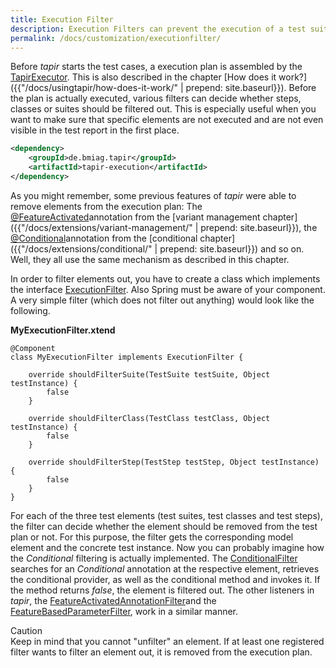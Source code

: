 ```yaml
---
title: Execution Filter
description: Execution Filters can prevent the execution of a test suite, class or step.
permalink: /docs/customization/executionfilter/
---
```


Before <i>tapir</i> starts the test cases, a execution plan is assembled by
the
[TapirExecutor](https://www.javadoc.io/page/de.bmiag.tapir/tapir/latest/de/bmiag/tapir/execution/TapirExecutor.html). This
is also described in the chapter [How does it work?]({{"/docs/usingtapir/how-does-it-work/" | prepend: site.baseurl}}).
Before the plan is actually executed, various filters can decide whether
steps, classes or suites should be filtered out. This is especially
useful when you want to make sure that specific elements are not
executed and are not even visible in the test report in the first place.

``` xml
<dependency>
    <groupId>de.bmiag.tapir</groupId>
    <artifactId>tapir-execution</artifactId>
</dependency>
```

As you might remember, some previous features of <i>tapir</i> were able to
remove elements from the execution plan: The
[@FeatureActivated](https://www.javadoc.io/page/de.bmiag.tapir/tapir/latest/de/bmiag/tapir/variant/annotation/feature/FeatureActivated.html)annotation
from the [variant management chapter]({{"/docs/extensions/variant-management/" | prepend: site.baseurl}}), the
[@Conditional](https://www.javadoc.io/page/de.bmiag.tapir/tapir/latest/de/bmiag/tapir/conditional/annotations/Conditional.html)annotation
from the [conditional chapter]({{"/docs/extensions/conditional/" | prepend: site.baseurl}}) and so on. Well, they all
use the same mechanism as described in this chapter.

In order to filter elements out, you have to create a class which
implements the interface
[ExecutionFilter](https://www.javadoc.io/page/de.bmiag.tapir/tapir/latest/de/bmiag/tapir/execution/plan/ExecutionFilter.html).
Also Spring must be aware of your component. A very simple filter (which
does not filter out anything) would look like the following.

**MyExecutionFilter.xtend**

``` xtend
@Component
class MyExecutionFilter implements ExecutionFilter {

    override shouldFilterSuite(TestSuite testSuite, Object testInstance) {
        false
    }

    override shouldFilterClass(TestClass testClass, Object testInstance) {
        false
    }

    override shouldFilterStep(TestStep testStep, Object testInstance) {
        false
    }
}
```

For each of the three test elements (test suites, test classes and test
steps), the filter can decide whether the element should be removed from
the test plan or not. For this purpose, the filter gets the
corresponding model element and the concrete test instance. Now you can
probably imagine how the *Conditional* filtering is actually
implemented. The
[ConditionalFilter](https://www.javadoc.io/page/de.bmiag.tapir/tapir/latest/de/bmiag/tapir/conditional/filter/ConditionalFilter.html)
searches for an *Conditional* annotation at the respective element,
retrieves the conditional provider, as well as the conditional method
and invokes it. If the method returns *false*, the element is filtered
out. The other listeners in <i>tapir</i>, the
[FeatureActivatedAnnotationFilter](https://www.javadoc.io/page/de.bmiag.tapir/tapir/latest/de/bmiag/tapir/variant/filter/FeatureActivatedAnnotationFilter.html)and
the
[FeatureBasedParameterFilter](https://www.javadoc.io/page/de.bmiag.tapir/tapir/latest/de/bmiag/tapir/variant/filter/FeatureBasedParameterFilter.html),
work in a similar manner.

<div class="panel panel-warning">
  <div class="panel-heading">
    <div class="panel-title"><span class="fa fa-warning"></span> Caution</div>
  </div>
  <div class="panel-body">
  Keep in mind that you cannot "unfilter" an element. If at least one
  registered filter wants to filter an element out, it is removed from the
  execution plan.
  </div>
</div>
